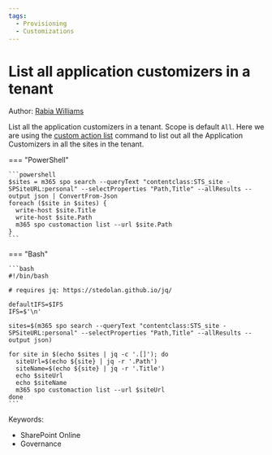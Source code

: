```yaml
---
tags:
  - Provisioning
  - Customizations
---
```


# List all application customizers in a tenant

Author: [Rabia Williams](https://twitter.com/williamsrabia)

List all the application customizers in a tenant. Scope is default `All`. Here we are using the [custom action list](https://pnp.github.io/cli-microsoft365/cmd/spo/customaction/customaction-list/) command to list out all the Application Customizers in all the sites in the tenant.

=== "PowerShell"

    ```powershell
    $sites = m365 spo search --queryText "contentclass:STS_site -SPSiteURL:personal" --selectProperties "Path,Title" --allResults --output json | ConvertFrom-Json
    foreach ($site in $sites) {                                                      
      write-host $site.Title                      
      write-host $site.Path                                             
      m365 spo customaction list --url $site.Path   
    } 
    ```

=== "Bash"

    ```bash
    #!/bin/bash

    # requires jq: https://stedolan.github.io/jq/

    defaultIFS=$IFS
    IFS=$'\n'

    sites=$(m365 spo search --queryText "contentclass:STS_site -SPSiteURL:personal" --selectProperties "Path,Title" --allResults --output json)

    for site in $(echo $sites | jq -c '.[]'); do
      siteUrl=$(echo ${site} | jq -r '.Path')
      siteName=$(echo ${site} | jq -r '.Title')
      echo $siteUrl
      echo $siteName
      m365 spo customaction list --url $siteUrl
    done
    ```

Keywords:

- SharePoint Online
- Governance
